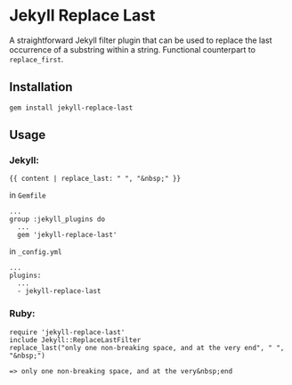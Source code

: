 # Jekyll Replace Last

A straightforward Jekyll filter plugin that can be used to replace the last occurrence of a substring within a string. Functional counterpart to `replace_first`.

## Installation
``` 
gem install jekyll-replace-last
```

## Usage

### Jekyll:
```
{{ content | replace_last: " ", "&nbsp;" }}
```

in `Gemfile`
```
...
group :jekyll_plugins do
  ...
  gem 'jekyll-replace-last'
```

in `_config.yml`
```
...
plugins:
  ...
  - jekyll-replace-last
```

### Ruby: 
```
require 'jekyll-replace-last'
include Jekyll::ReplaceLastFilter
replace_last("only one non-breaking space, and at the very end", " ", "&nbsp;")

=> only one non-breaking space, and at the very&nbsp;end
```


